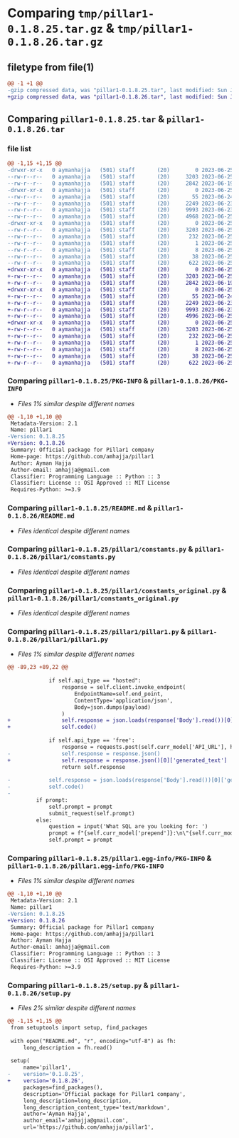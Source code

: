 # Comparing `tmp/pillar1-0.1.8.25.tar.gz` & `tmp/pillar1-0.1.8.26.tar.gz`

## filetype from file(1)

```diff
@@ -1 +1 @@
-gzip compressed data, was "pillar1-0.1.8.25.tar", last modified: Sun Jun 25 00:21:36 2023, max compression
+gzip compressed data, was "pillar1-0.1.8.26.tar", last modified: Sun Jun 25 00:23:44 2023, max compression
```

## Comparing `pillar1-0.1.8.25.tar` & `pillar1-0.1.8.26.tar`

### file list

```diff
@@ -1,15 +1,15 @@
-drwxr-xr-x   0 aymanhajja   (501) staff       (20)        0 2023-06-25 00:21:36.792926 pillar1-0.1.8.25/
--rw-r--r--   0 aymanhajja   (501) staff       (20)     3203 2023-06-25 00:21:36.792793 pillar1-0.1.8.25/PKG-INFO
--rw-r--r--   0 aymanhajja   (501) staff       (20)     2842 2023-06-19 22:34:12.000000 pillar1-0.1.8.25/README.md
-drwxr-xr-x   0 aymanhajja   (501) staff       (20)        0 2023-06-25 00:21:36.792125 pillar1-0.1.8.25/pillar1/
--rw-r--r--   0 aymanhajja   (501) staff       (20)       55 2023-06-24 20:02:24.000000 pillar1-0.1.8.25/pillar1/__init__.py
--rw-r--r--   0 aymanhajja   (501) staff       (20)     2249 2023-06-23 19:09:33.000000 pillar1-0.1.8.25/pillar1/constants.py
--rw-r--r--   0 aymanhajja   (501) staff       (20)     9993 2023-06-23 13:24:20.000000 pillar1-0.1.8.25/pillar1/constants_original.py
--rw-r--r--   0 aymanhajja   (501) staff       (20)     4968 2023-06-25 00:21:34.000000 pillar1-0.1.8.25/pillar1/pillar1.py
-drwxr-xr-x   0 aymanhajja   (501) staff       (20)        0 2023-06-25 00:21:36.792617 pillar1-0.1.8.25/pillar1.egg-info/
--rw-r--r--   0 aymanhajja   (501) staff       (20)     3203 2023-06-25 00:21:36.000000 pillar1-0.1.8.25/pillar1.egg-info/PKG-INFO
--rw-r--r--   0 aymanhajja   (501) staff       (20)      232 2023-06-25 00:21:36.000000 pillar1-0.1.8.25/pillar1.egg-info/SOURCES.txt
--rw-r--r--   0 aymanhajja   (501) staff       (20)        1 2023-06-25 00:21:36.000000 pillar1-0.1.8.25/pillar1.egg-info/dependency_links.txt
--rw-r--r--   0 aymanhajja   (501) staff       (20)        8 2023-06-25 00:21:36.000000 pillar1-0.1.8.25/pillar1.egg-info/top_level.txt
--rw-r--r--   0 aymanhajja   (501) staff       (20)       38 2023-06-25 00:21:36.792966 pillar1-0.1.8.25/setup.cfg
--rw-r--r--   0 aymanhajja   (501) staff       (20)      622 2023-06-25 00:21:36.000000 pillar1-0.1.8.25/setup.py
+drwxr-xr-x   0 aymanhajja   (501) staff       (20)        0 2023-06-25 00:23:44.787915 pillar1-0.1.8.26/
+-rw-r--r--   0 aymanhajja   (501) staff       (20)     3203 2023-06-25 00:23:44.787773 pillar1-0.1.8.26/PKG-INFO
+-rw-r--r--   0 aymanhajja   (501) staff       (20)     2842 2023-06-19 22:34:12.000000 pillar1-0.1.8.26/README.md
+drwxr-xr-x   0 aymanhajja   (501) staff       (20)        0 2023-06-25 00:23:44.786937 pillar1-0.1.8.26/pillar1/
+-rw-r--r--   0 aymanhajja   (501) staff       (20)       55 2023-06-24 20:02:24.000000 pillar1-0.1.8.26/pillar1/__init__.py
+-rw-r--r--   0 aymanhajja   (501) staff       (20)     2249 2023-06-23 19:09:33.000000 pillar1-0.1.8.26/pillar1/constants.py
+-rw-r--r--   0 aymanhajja   (501) staff       (20)     9993 2023-06-23 13:24:20.000000 pillar1-0.1.8.26/pillar1/constants_original.py
+-rw-r--r--   0 aymanhajja   (501) staff       (20)     4996 2023-06-25 00:23:33.000000 pillar1-0.1.8.26/pillar1/pillar1.py
+drwxr-xr-x   0 aymanhajja   (501) staff       (20)        0 2023-06-25 00:23:44.787553 pillar1-0.1.8.26/pillar1.egg-info/
+-rw-r--r--   0 aymanhajja   (501) staff       (20)     3203 2023-06-25 00:23:44.000000 pillar1-0.1.8.26/pillar1.egg-info/PKG-INFO
+-rw-r--r--   0 aymanhajja   (501) staff       (20)      232 2023-06-25 00:23:44.000000 pillar1-0.1.8.26/pillar1.egg-info/SOURCES.txt
+-rw-r--r--   0 aymanhajja   (501) staff       (20)        1 2023-06-25 00:23:44.000000 pillar1-0.1.8.26/pillar1.egg-info/dependency_links.txt
+-rw-r--r--   0 aymanhajja   (501) staff       (20)        8 2023-06-25 00:23:44.000000 pillar1-0.1.8.26/pillar1.egg-info/top_level.txt
+-rw-r--r--   0 aymanhajja   (501) staff       (20)       38 2023-06-25 00:23:44.787957 pillar1-0.1.8.26/setup.cfg
+-rw-r--r--   0 aymanhajja   (501) staff       (20)      622 2023-06-25 00:23:44.000000 pillar1-0.1.8.26/setup.py
```

### Comparing `pillar1-0.1.8.25/PKG-INFO` & `pillar1-0.1.8.26/PKG-INFO`

 * *Files 1% similar despite different names*

```diff
@@ -1,10 +1,10 @@
 Metadata-Version: 2.1
 Name: pillar1
-Version: 0.1.8.25
+Version: 0.1.8.26
 Summary: Official package for Pillar1 company
 Home-page: https://github.com/amhajja/pillar1
 Author: Ayman Hajja
 Author-email: amhajja@gmail.com
 Classifier: Programming Language :: Python :: 3
 Classifier: License :: OSI Approved :: MIT License
 Requires-Python: >=3.9
```

### Comparing `pillar1-0.1.8.25/README.md` & `pillar1-0.1.8.26/README.md`

 * *Files identical despite different names*

### Comparing `pillar1-0.1.8.25/pillar1/constants.py` & `pillar1-0.1.8.26/pillar1/constants.py`

 * *Files identical despite different names*

### Comparing `pillar1-0.1.8.25/pillar1/constants_original.py` & `pillar1-0.1.8.26/pillar1/constants_original.py`

 * *Files identical despite different names*

### Comparing `pillar1-0.1.8.25/pillar1/pillar1.py` & `pillar1-0.1.8.26/pillar1/pillar1.py`

 * *Files 1% similar despite different names*

```diff
@@ -89,23 +89,22 @@
 
             if self.api_type == "hosted":
                 response = self.client.invoke_endpoint(
                     EndpointName=self.end_point,
                     ContentType='application/json',
                     Body=json.dumps(payload)
                 )
+                self.response = json.loads(response['Body'].read())[0]['generated_text']
+                self.code()
 
             if self.api_type == 'free':
                 response = requests.post(self.curr_model['API_URL'], headers={"Authorization": f"Bearer {self.huggingface_token}"}, json=payload)
-                self.response = response.json()
+                self.response = response.json()[0]['generated_text']
                 return self.response
 
-            self.response = json.loads(response['Body'].read())[0]['generated_text']
-            self.code()
-
         if prompt:
             self.prompt = prompt
             submit_request(self.prompt)
         else:
             question = input('What SQL are you looking for: ')
             prompt = f"{self.curr_model['prepend']}:\n\"{self.curr_model['context']}\"\n\nAnswer this question: {question}\" {self.curr_model['append']}"
             self.prompt = prompt
```

### Comparing `pillar1-0.1.8.25/pillar1.egg-info/PKG-INFO` & `pillar1-0.1.8.26/pillar1.egg-info/PKG-INFO`

 * *Files 1% similar despite different names*

```diff
@@ -1,10 +1,10 @@
 Metadata-Version: 2.1
 Name: pillar1
-Version: 0.1.8.25
+Version: 0.1.8.26
 Summary: Official package for Pillar1 company
 Home-page: https://github.com/amhajja/pillar1
 Author: Ayman Hajja
 Author-email: amhajja@gmail.com
 Classifier: Programming Language :: Python :: 3
 Classifier: License :: OSI Approved :: MIT License
 Requires-Python: >=3.9
```

### Comparing `pillar1-0.1.8.25/setup.py` & `pillar1-0.1.8.26/setup.py`

 * *Files 2% similar despite different names*

```diff
@@ -1,15 +1,15 @@
 from setuptools import setup, find_packages
 
 with open("README.md", "r", encoding="utf-8") as fh:
     long_description = fh.read()
 
 setup(
     name='pillar1',
-    version='0.1.8.25',
+    version='0.1.8.26',
     packages=find_packages(),
     description='Official package for Pillar1 company',
     long_description=long_description,
     long_description_content_type='text/markdown',
     author='Ayman Hajja',
     author_email='amhajja@gmail.com',
     url='https://github.com/amhajja/pillar1',
```

